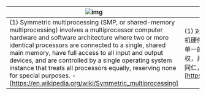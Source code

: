 | ![img](./asset/pct.jpg) |                                                              |
| ------------------------------------------------------------ | ------------------------------------------------------------ |
| (1) Symmetric  multiprocessing (SMP, or shared-memory multiprocessing) involves a  multiprocessor computer hardware and software architecture where two or more  identical processors are connected to a single, shared main memory, have full  access to all input and output devices, and are controlled by a single  operating system instance that treats all processors equally, reserving none  for special purposes. -  [https://en.wikipedia.org/wiki/Symmetric_multiprocessing] | (1) 对称多处理(SMP，或共享内存多处理)涉及多处理器计算机硬件和软件架构，其中两个或多个相同的处理器连接到一个单一的、共享的主存储器，对所有输入和输出设备有完全访问权，并且由单个操作系统实例控制，该实例对所有处理器一视同仁，不为特殊目的保留任何处理器。-  [https://en.wikipedia.org/wiki/Symmetric_multiprocessing] |